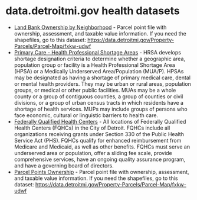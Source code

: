 # data.detroitmi.gov health datasets
* [Land Bank Ownership by Neighborhood](https://data.detroitmi.gov/d/pivu-t35f) - Parcel point file with ownership, assessment, and taxable value information. If you need the shapefiles, go to this dataset: <a href="https://data.detroitmi.gov/Property-Parcels/Parcel-Map/fxkw-udwf" target="_blank" rel="nofollow external">https://data.detroitmi.gov/Property-Parcels/Parcel-Map/fxkw-udwf</a>
* [Primary Care - Health Professional Shortage Areas](https://data.detroitmi.gov/d/esjn-hp3n) - HRSA develops shortage designation criteria to determine whether a geographic area, population group or facility is a Health Professional Shortage Area (HPSA) or a Medically Underserved Area/Population (MUA/P). HPSAs may be designated as having a shortage of primary medical care, dental or mental health providers. They may be urban or rural areas, population groups, or medical or other public facilities. MUAs may be a whole county or a group of contiguous counties, a group of counties or civil divisions, or a group of urban census tracts in which residents have a shortage of health services. MUPs may include groups of persons who face economic, cultural or linguistic barriers to health care.
* [Federally Qualified Health Centers](https://data.detroitmi.gov/d/uiy2-dk3s) - All locations of Federally Qualified Health Centers (FQHCs) in the City of Detroit. FQHCs include all organizations receiving grants under Section 330 of the Public Health Service Act (PHS). FQHCs qualify for enhanced reimbursement from Medicare and Medicaid, as well as other benefits. FQHCs must serve an underserved area or population, offer a sliding fee scale, provide comprehensive services, have an ongoing quality assurance program, and have a governing board of directors.
* [Parcel Points Ownership](https://data.detroitmi.gov/d/dxgi-9s8s) - Parcel point file with ownership, assessment, and taxable value information. If you need the shapefiles, go to this dataset: https://data.detroitmi.gov/Property-Parcels/Parcel-Map/fxkw-udwf
